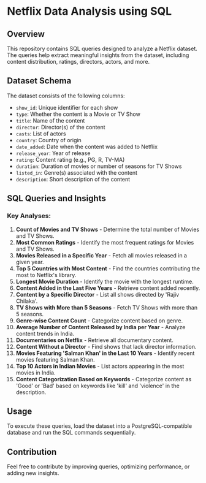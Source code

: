 # Netflix Data Analysis using SQL

## Overview
This repository contains SQL queries designed to analyze a Netflix dataset. The queries help extract meaningful insights from the dataset, including content distribution, ratings, directors, actors, and more.

## Dataset Schema
The dataset consists of the following columns:
- `show_id`: Unique identifier for each show
- `type`: Whether the content is a Movie or TV Show
- `title`: Name of the content
- `director`: Director(s) of the content
- `casts`: List of actors
- `country`: Country of origin
- `date_added`: Date when the content was added to Netflix
- `release_year`: Year of release
- `rating`: Content rating (e.g., PG, R, TV-MA)
- `duration`: Duration of movies or number of seasons for TV Shows
- `listed_in`: Genre(s) associated with the content
- `description`: Short description of the content

## SQL Queries and Insights
### Key Analyses:
1. **Count of Movies and TV Shows** - Determine the total number of Movies and TV Shows.
2. **Most Common Ratings** - Identify the most frequent ratings for Movies and TV Shows.
3. **Movies Released in a Specific Year** - Fetch all movies released in a given year.
4. **Top 5 Countries with Most Content** - Find the countries contributing the most to Netflix's library.
5. **Longest Movie Duration** - Identify the movie with the longest runtime.
6. **Content Added in the Last Five Years** - Retrieve content added recently.
7. **Content by a Specific Director** - List all shows directed by 'Rajiv Chilaka'.
8. **TV Shows with More than 5 Seasons** - Fetch TV Shows with more than 5 seasons.
9. **Genre-wise Content Count** - Categorize content based on genre.
10. **Average Number of Content Released by India per Year** - Analyze content trends in India.
11. **Documentaries on Netflix** - Retrieve all documentary content.
12. **Content Without a Director** - Find shows that lack director information.
13. **Movies Featuring 'Salman Khan' in the Last 10 Years** - Identify recent movies featuring Salman Khan.
14. **Top 10 Actors in Indian Movies** - List actors appearing in the most movies in India.
15. **Content Categorization Based on Keywords** - Categorize content as 'Good' or 'Bad' based on keywords like 'kill' and 'violence' in the description.

## Usage
To execute these queries, load the dataset into a PostgreSQL-compatible database and run the SQL commands sequentially.

## Contribution
Feel free to contribute by improving queries, optimizing performance, or adding new insights.

